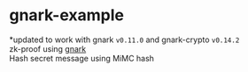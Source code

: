 # gnark-example

*updated to work with gnark `v0.11.0` and gnark-crypto `v0.14.2`  
zk-proof using [gnark](https://docs.gnark.consensys.net)  
Hash secret message using MiMC hash  
